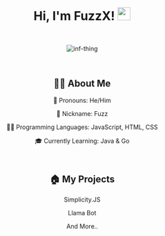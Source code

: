<!-- Banner -->
<h1 align="center">
Hi, I'm FuzzX!
  <img src="https://media.giphy.com/media/hvRJCLFzcasrR4ia7z/giphy.gif" width="30"></h1>
<br/>

<p align="center"><img src="https://github.com/TheDudeThatCode/TheDudeThatCode/blob/master/Assets/dino.gif" alt="inf-thing" /></p>

<br/>

<!-- About Me -->

<h2 align="center">🙋‍♂️ About Me</h2>
<p align="center" height=30px>🧡 Pronouns: He/Him</p>
<p align="center" height=30px>🐝 Nickname: Fuzz</p>
<p align="center" height=30px>👨‍💻 Programming Languages: JavaScript, HTML, CSS</p>
<p align="center" height=30px>🎓 Currently Learning: Java & Go</p>

<br/>

<!-- Projects -->

<h2 align="center">🏠 My Projects</h2>
<p align="center" height=30px>Simplicity.JS</p>
<p align="center" height=30px>Llama Bot</p>
<p align="center" height=30px>And More..</p>
